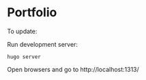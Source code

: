 # Portfolio

To update:

Run development server:
```
hugo server
```

Open browsers and go to http://localhost:1313/

